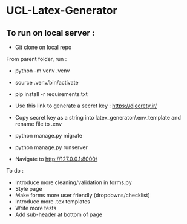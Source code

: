 # UCL-Latex-Generator

## To run on local server :

- Git clone on local repo

From parent folder, run : 
- python -m venv .venv
- source .venv/bin/activate
- pip install -r requirements.txt

- Use this link to generate a secret key : https://djecrety.ir/
- Copy secret key as a string into latex_generator/.env_template and rename file to .env
- python manage.py migrate
- python manage.py runserver

- Navigate to http://127.0.0.1:8000/

To do :

- Introduce more cleaning/validation in forms.py
- Style page
- Make forms more user friendly (dropdowns/checklist)
- Introduce more .tex templates
- Write more tests
- Add sub-header at bottom of page